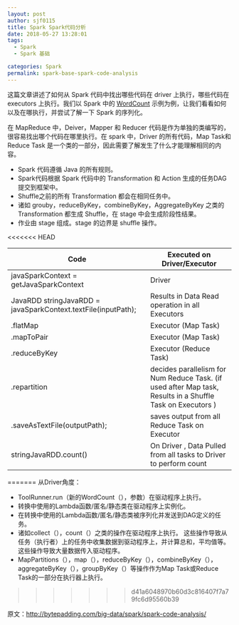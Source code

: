 ```yaml
---
layout: post
author: sjf0115
title: Spark Spark代码分析
date: 2018-05-27 13:28:01
tags:
  - Spark
  - Spark 基础

categories: Spark
permalink: spark-base-spark-code-analysis
---
```


这篇文章讲述了如何从 Spark 代码中找出哪些代码在 driver 上执行，哪些代码在 executors 上执行。我们以 Spark 中的 [WordCount](http://smartsi.club/2018/03/11/spark-first-application-word-count/) 示例为例，让我们看看如何以及在哪执行，并尝试了解一下 Spark 的序列化。

在 MapReduce 中，Deiver，Mapper 和 Reducer 代码是作为单独的类编写的，很容易找出哪个代码在哪里执行。在 spark 中，Driver 的所有代码，Map Task和 Reduce Task 是一个类的一部分，因此需要了解发生了什么才能理解相同的内容。
- Spark 代码遵循 Java 的所有规则。
- Spark代码根据 Spark 代码中的 Transformation 和 Action 生成的任务DAG提交到框架中。
- Shuffle之前的所有 Transformation 都会在相同任务中。
- 诸如 grouby，reduceByKey，combineByKey，AggregateByKey 之类的 Transformation 都生成 Shuffle，在 stage 中会生成阶段性结果。
- 作业由 stage 组成。stage 的边界是 shuffle 操作。

<<<<<<< HEAD

Code|Executed on  Driver/Executor
---|---
javaSparkContext = getJavaSparkContext|Driver
JavaRDD<String> stringJavaRDD = javaSparkContext.textFile(inputPath);|Results in Data Read operation in all  Executors
.flatMap	|Executor (Map Task)
.mapToPair	|Executor (Map Task)
.reduceByKey	|Executor (Reduce Task)
.repartition|decides parallelism for Num Reduce Task. (if used after Map task, Results in a Shuffle Task on Executors )
.saveAsTextFile(outputPath);	 |saves output from all Reduce Task on Executor
stringJavaRDD.count()	|On Driver , Data Pulled from all tasks to Driver to perform count







=======
从Driver角度：
- ToolRunner.run（新的WordCount（），参数）在驱动程序上执行。
- 转换中使用的Lambda函数/匿名/静态类在驱动程序上实例化。
- 在转换中使用的Lambda函数/匿名/静态类被序列化并发送到DAG定义的任务。
- 诸如collect（），count（）之类的操作在驱动程序上执行。 这些操作导致从任务（执行者）上的任务中收集数据到驱动程序上，并计算总和，平均值等。这些操作导致大量数据传入驱动程序。
- MapPartitions（），map（），reduceByKey（），combineByKey（），aggregateByKey（），groupByKey（）等操作作为Map Task或Reduce Task的一部分在执行器上执行。
>>>>>>> d41a6048970b60d3c816407f7a79fc6d95560b39





















原文：http://bytepadding.com/big-data/spark/spark-code-analysis/
